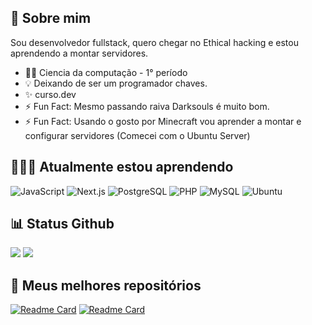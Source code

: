 ## 🚀 Sobre mim

Sou desenvolvedor fullstack, quero chegar no Ethical hacking e estou aprendendo a montar servidores.

- 👨‍🎓 Ciencia da computação - 1° período
- 💡 Deixando de ser um programador chaves.
- ✨ curso.dev
- ⚡ Fun Fact: Mesmo passando raiva Darksouls é muito bom.
- ⚡ Fun Fact: Usando o gosto por Minecraft vou aprender a montar e configurar servidores (Comecei com o Ubuntu Server)

## 🧑🏽‍🎓 Atualmente estou aprendendo

<div width="50%" height="200px">

![JavaScript](https://img.shields.io/badge/javascript-%23323330.svg?style=for-the-badge&logo=javascript&logoColor=%23F7DF1E)
![Next.js](https://img.shields.io/badge/next.js-000000?style=for-the-badge&logo=nextdotjs&logoColor=white)
![PostgreSQL](https://img.shields.io/badge/postgresql-4169e1?style=for-the-badge&logo=postgresql&logoColor=white)
![PHP](https://img.shields.io/badge/php-%23777BB4.svg?style=for-the-badge&logo=php&logoColor=white)
![MySQL](https://img.shields.io/badge/MySQL-4479A1?style=for-the-badge&logo=mysql&logoColor=white)
![Ubuntu](https://img.shields.io/badge/Ubuntu-E95420?style=for-the-badge&logo=Ubuntu&logoColor=white)

</div>

## 📊 Status Github

![](https://raw.githubusercontent.com/brunoh5/github-stats/master/generated/overview.svg#gh-dark-mode-only)
![](https://raw.githubusercontent.com/brunoh5/github-stats/master/generated/languages.svg#gh-dark-mode-only)

## 📂 Meus melhores repositórios
[![Readme Card](https://github-readme-stats.vercel.app/api/pin/?username=brunoh5&repo=clone-tabnews&bg_color=09090b&border_color=383941&title_color=f6f6f6&text_color=A5A6B1&icon_color=A5A6B1)](https://github.com/brunoh5/clone-tabnews)
[![Readme Card](https://github-readme-stats.vercel.app/api/pin/?username=brunoh5&repo=fintracer-old&bg_color=09090b&border_color=383941&title_color=f6f6f6&text_color=A5A6B1&icon_color=A5A6B1)](https://github.com/brunoh5/fintracer-old)
